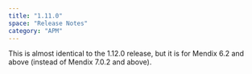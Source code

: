 ```yaml
---
title: "1.11.0"
space: "Release Notes"
category: "APM"
---
```

This is almost identical to the 1.12.0 release, but it is for Mendix 6.2 and above (instead of Mendix 7.0.2 and above).
